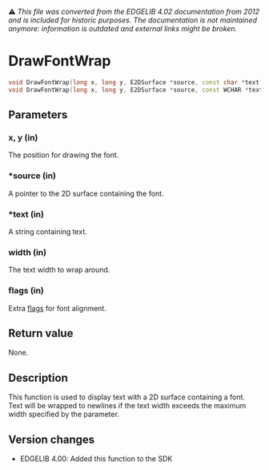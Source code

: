 :warning: _This file was converted from the EDGELIB 4.02 documentation from 2012 and is included for historic purposes. The documentation is not maintained anymore: information is outdated and external links might be broken._

# DrawFontWrap


```c++
void DrawFontWrap(long x, long y, E2DSurface *source, const char *text, unsigned long width, long flags = EFX_COLORKEY) 
void DrawFontWrap(long x, long y, E2DSurface *source, const WCHAR *text, unsigned long width, long flags = EFX_COLORKEY)
```

## Parameters
### x, y (in)
The position for drawing the font.

### *source (in)
A pointer to the 2D surface containing the font.

### *text (in)
A string containing text.

### width (in)
The text width to wrap around.

### flags (in)
Extra [flags](classedisplay_definitions.md) for font alignment.

## Return value
None.

## Description
This function is used to display text with a 2D surface containing a font. Text will be wrapped to newlines if the text width exceeds the maximum width specified by the parameter.

## Version changes
- EDGELIB 4.00: Added this function to the SDK


